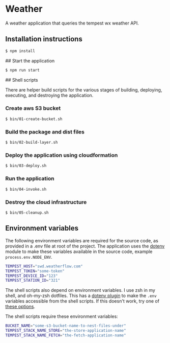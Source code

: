 # Weather

A weather application that queries the tempest wx weather API.

## Installation instructions

```sh
$ npm install
```

## Start the application

```sh
$ npm run start
```

## Shell scripts

There are helper build scripts for the various stages of building, deploying, executing, and destroying the application.

### Create aws S3 bucket
`$ bin/01-create-bucket.sh`

### Build the package and dist files
`$ bin/02-build-layer.sh`

### Deploy the application using cloudformation
`$ bin/03-deploy.sh`

### Run the application
`$ bin/04-invoke.sh`

### Destroy the cloud infrastructure
`$ bin/05-cleanup.sh`

## Environment variables

The following environment variables are required for the source code, as provided in a .env file at root of the project. The application uses the [dotenv](https://github.com/motdotla/dotenv) module to make these variables available in the source code, example `process.env.NODE_ENV`.

```sh
TEMPEST_HOST="swd.weatherflow.com"
TEMPEST_TOKEN="some-token"
TEMPEST_DEVICE_ID="123"
TEMPEST_STATION_ID="321"
```

The shell scripts also depend on environment variables. I use zsh in my shell, and oh-my-zsh dotfiles. This has a [dotenv plugin](https://github.com/ohmyzsh/ohmyzsh/tree/master/plugins/dotenv) to make the `.env` variables accessible from the shell scripts. If this doesn't work, try one of [these options](https://gist.github.com/mihow/9c7f559807069a03e302605691f85572).

The shell scripts require these environment variables:

```sh
BUCKET_NAME="some-s3-bucket-name-to-nest-files-under"
TEMPEST_STACK_NAME_STORE="the-store-application-name"
TEMPEST_STACK_NAME_FETCH="the-fetch-application-name"
```

